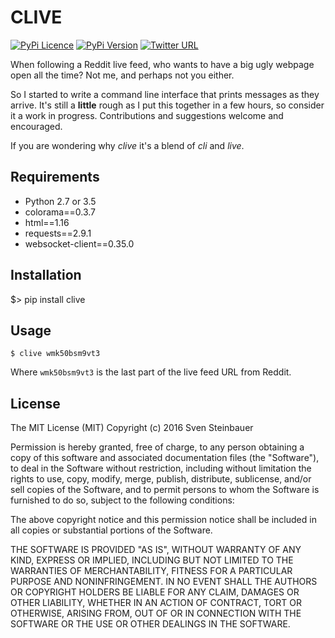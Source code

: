 CLIVE
=====

[![PyPi Licence](https://img.shields.io/pypi/l/Django.svg)](https://pypi.python.org/pypi/CLIve)
[![PyPi Version](https://img.shields.io/pypi/v/nine.svg)](https://pypi.python.org/pypi/CLIve)
[![Twitter URL](https://img.shields.io/twitter/url/http/shields.io.svg?style=social)](https://twitter.com/binaryheadache)

When following a Reddit live feed, who wants to have a big ugly webpage open
all the time? Not me, and perhaps not you either.

So I started to write a command line interface that prints messages
as they arrive. It's still a **little** rough as I put this together in a few
hours, so consider it a work in progress. Contributions and suggestions
welcome and encouraged.

If you are wondering why *clive* it's a  blend of *cli* and *live*.

Requirements
------------

* Python 2.7 or 3.5
* colorama==0.3.7
* html==1.16
* requests==2.9.1
* websocket-client==0.35.0

Installation
------------

$> pip install clive

Usage
-----

    $ clive wmk50bsm9vt3

Where `wmk50bsm9vt3` is the last part of the live feed URL from Reddit.

License
-------

The MIT License (MIT)
Copyright (c) 2016 Sven Steinbauer

Permission is hereby granted, free of charge, to any person obtaining a copy 
of this software and associated documentation files (the "Software"), to deal 
in the Software without restriction, including without limitation the rights 
to use, copy, modify, merge, publish, distribute, sublicense, and/or sell 
copies of the Software, and to permit persons to whom the Software is 
furnished to do so, subject to the following conditions:

The above copyright notice and this permission notice shall be included in all
copies or substantial portions of the Software.

THE SOFTWARE IS PROVIDED "AS IS", WITHOUT WARRANTY OF ANY KIND, EXPRESS OR
IMPLIED, INCLUDING BUT NOT LIMITED TO THE WARRANTIES OF MERCHANTABILITY, 
FITNESS FOR A PARTICULAR PURPOSE AND NONINFRINGEMENT. IN NO EVENT SHALL THE 
AUTHORS OR COPYRIGHT HOLDERS BE LIABLE FOR ANY CLAIM, DAMAGES OR OTHER 
LIABILITY, WHETHER IN AN ACTION OF CONTRACT, TORT OR OTHERWISE, ARISING FROM,
OUT OF OR IN CONNECTION WITH THE SOFTWARE OR THE USE OR OTHER DEALINGS IN THE 
SOFTWARE.


